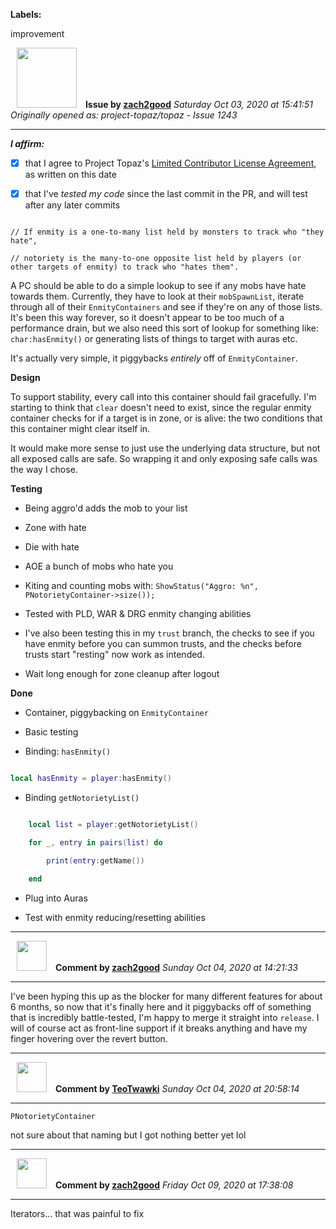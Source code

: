 **Labels:**

improvement



<a href="https://github.com/zach2good"><img src="https://avatars3.githubusercontent.com/u/1389729?v=4" width="96" height="96" hspace="10"></img></a> **Issue by [zach2good](https://github.com/zach2good)**
_Saturday Oct 03, 2020 at 15:41:51_
_Originally opened as: project-topaz/topaz - Issue 1243_

----

<!-- place 'x' mark between square [] brackets to affirm: -->
**_I affirm:_**
- [x] that I agree to Project Topaz's [Limited Contributor License Agreement](http://project-topaz.com/blob/release/CONTRIBUTOR_AGREEMENT.md), as written on this date
- [x] that I've _tested my code_ since the last commit in the PR, and will test after any later commits

```
// If enmity is a one-to-many list held by monsters to track who "they hate",
// notoriety is the many-to-one opposite list held by players (or other targets of enmity) to track who "hates them".
```

A PC should be able to do a simple lookup to see if any mobs have hate towards them. Currently, they have to look at their `mobSpawnList`, iterate through all of their `EnmityContainers` and see if they're on any of those lists. It's been this way forever, so it doesn't appear to be too much of a performance drain, but we also need this sort of lookup for something like: `char:hasEnmity()` or generating lists of things to target with auras etc.

It's actually very simple, it piggybacks _entirely_ off of `EnmityContainer`.

**Design**
To support stability, every call into this container should fail gracefully. I'm starting to think that `clear` doesn't need to exist, since the regular enmity container checks for if a target is in zone, or is alive: the two conditions that this container might clear itself in. 
It would make more sense to just use the underlying data structure, but not all exposed calls are safe. So wrapping it and only exposing safe calls was the way I chose.

**Testing**
- Being aggro'd adds the mob to your list
- Zone with hate
- Die with hate
- AOE a bunch of mobs who hate you
- Kiting and counting mobs with: `ShowStatus("Aggro: %n", PNotorietyContainer->size());`
- Tested with PLD, WAR & DRG enmity changing abilities
- I've also been testing this in my `trust` branch, the checks to see if you have enmity before you can summon trusts, and the checks before trusts start "resting" now work as intended.
- Wait long enough for zone cleanup after logout

**Done**
- Container, piggybacking on `EnmityContainer`
- Basic testing
- Binding: `hasEnmity()`
```lua
local hasEnmity = player:hasEnmity()
```
- Binding `getNotorietyList()`
```lua
    local list = player:getNotorietyList()
    for _, entry in pairs(list) do
        print(entry:getName())
    end
```
- Plug into Auras
- Test with enmity reducing/resetting abilities


----
<a href="https://github.com/zach2good"><img src="https://avatars3.githubusercontent.com/u/1389729?v=4" width="48" height="48" hspace="10"></img></a> **Comment by [zach2good](https://github.com/zach2good)**
_Sunday Oct 04, 2020 at 14:21:33_

----

I've been hyping this up as the blocker for many different features for about 6 months, so now that it's finally here and it piggybacks off of something that is incredibly battle-tested, I'm happy to merge it straight into `release`. I will of course act as front-line support if it breaks anything and have my finger hovering over the revert button.


----
<a href="https://github.com/TeoTwawki"><img src="https://avatars0.githubusercontent.com/u/6871475?v=4" width="48" height="48" hspace="10"></img></a> **Comment by [TeoTwawki](https://github.com/TeoTwawki)**
_Sunday Oct 04, 2020 at 20:58:14_

----

`PNotorietyContainer`

not sure about that naming but I got nothing better yet lol


----
<a href="https://github.com/zach2good"><img src="https://avatars3.githubusercontent.com/u/1389729?v=4" width="48" height="48" hspace="10"></img></a> **Comment by [zach2good](https://github.com/zach2good)**
_Friday Oct 09, 2020 at 17:38:08_

----

Iterators... that was painful to fix
